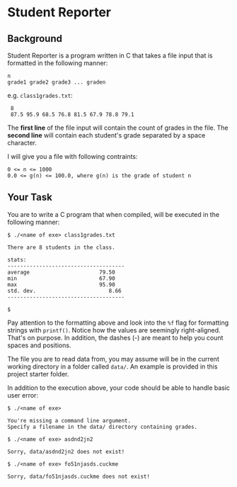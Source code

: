 # Student Reporter

## Background

Student Reporter is a program written in C that takes a file input that is formatted in the following manner:

```
n
grade1 grade2 grade3 ... graden
```

e.g. `class1grades.txt`:

```
 8
 87.5 95.9 68.5 76.8 81.5 67.9 78.8 79.1
```

The **first line** of the file input will contain the count of grades in the file. 
The **second line** will contain each student's grade separated by a space character.

I will give you a file with following contraints:

```
0 <= n <= 1000
0.0 <= g(n) <= 100.0, where g(n) is the grade of student n
```

## Your Task

You are to write a C program that when compiled, will be executed in the following manner:	
	

	$ ./<name of exe> class1grades.txt
	
	There are 8 students in the class.

	stats:
	-------------------------------------
	average						 79.50
	min							 67.90				 
	max							 95.90
	std. dev.					    8.66
	-------------------------------------

	$

Pay attention to the formatting above and look into the `%f` flag for formatting strings with `printf()`. Notice how the values are seemingly right-aligned. That's on purpose. In addition, the dashes (-) are meant to help you count spaces and positions.

The file you are to read data from, you may assume will be in the current working directory in a folder called `data/`. An example is provided in this project starter folder.

In addition to the execution above, your code should be able to handle basic user error:

	$ ./<name of exe> 

	You're missing a command line argument. 
	Specify a filename in the data/ directory containing grades.

	$ ./<name of exe> asdnd2jn2

	Sorry, data/asdnd2jn2 does not exist!

	$ ./<name of exe> fo51njasds.cuckme

	Sorry, data/fo51njasds.cuckme does not exist!

